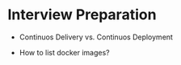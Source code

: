 # Interview Preparation

- Continuos Delivery vs. Continuos Deployment

- How to list docker images?
